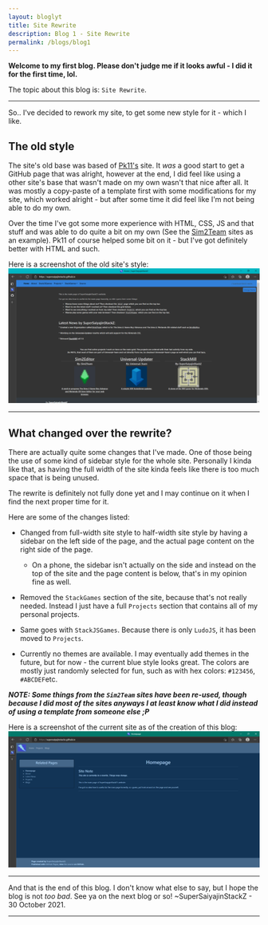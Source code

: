 ```yaml
---
layout: bloglyt
title: Site Rewrite
description: Blog 1 - Site Rewrite
permalink: /blogs/blog1
---
```


**Welcome to my first blog. Please don't judge me if it looks awful - I did it for the first time, lol.**

The topic about this blog is: `Site Rewrite`.
<hr>


So.. I've decided to rework my site, to get some new style for it - which I like.

## The old style
The site's old base was based of [Pk11's](https://github.com/Epicpkmn11/pk11.us) site. It *was* a good start to get a GitHub page that was alright, however at the end, I did feel like using a other site's base that wasn't made on my own wasn't that nice after all. It was mostly a copy-paste of a template first with some modifications for my site, which worked alright - but after some time it did feel like I'm not being able to do my own.

Over the time I've got some more experience with HTML, CSS, JS and that stuff and was able to do quite a bit on my own (See the [Sim2Team](https://sim2team.github.io) sites as an example). Pk11 of course helped some bit on it - but I've got definitely better with HTML and such.

Here is a screenshot of the old site's style: ![](/assets/images/blogs/blog1/oldsite.png)
<hr>


## What changed over the rewrite?
There are actually quite some changes that I've made. One of those being the use of some kind of sidebar style for the whole site. Personally I kinda like that, as having the full width of the site kinda feels like there is too much space that is being unused.

The rewrite is definitely not fully done yet and I may continue on it when I find the next proper time for it.

Here are some of the changes listed:
- Changed from full-width site style to half-width site style by having a sidebar on the left side of the page, and the actual page content on the right side of the page.
    - On a phone, the sidebar isn't actually on the side and instead on the top of the site and the page content is below, that's in my opinion fine as well.

- Removed the `StackGames` section of the site, because that's not really needed. Instead I just have a full `Projects` section that contains all of my personal projects.

- Same goes with `StackJSGames`. Because there is only `LudoJS`, it has been moved to `Projects`.

- Currently no themes are available. I may eventually add themes in the future, but for now - the current blue style looks great. The colors are mostly just randomly selected for fun, such as with hex colors: `#123456`, `#ABCDEF`etc.

***NOTE: Some things from the `Sim2Team` sites have been re-used, though because I did most of the sites anyways I at least know what I did instead of using a template from someone else ;P***

Here is a screenshot of the current site as of the creation of this blog: ![](/assets/images/blogs/blog1/newsite.png)
<hr>

And that is the end of this blog. I don't know what else to say, but I hope the blog is not *too bad*. See ya on the next blog or so! ~SuperSaiyajinStackZ - 30 October 2021.
<hr>